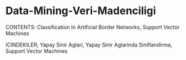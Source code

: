 # Data-Mining-Veri-Madenciligi
CONTENTS: Classification In Artificial Border Networks, Support Vector Machines

ICINDEKILER;
Yapay Sinir Aglari, 
Yapay Sinir Aglarinda Siniflandirma, 
Support Vector Machines

